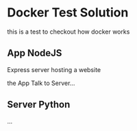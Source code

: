 # Docker Test Solution 

this is a test to checkout how docker works 

## App NodeJS

Express server hosting a website 

the App Talk to Server...

## Server Python

...
